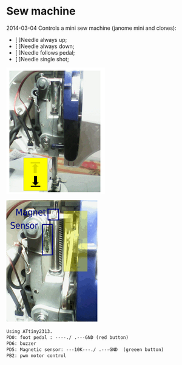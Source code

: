 Sew machine
===========

2014-03-04
Controls a mini sew machine (janome mini and clones): 
- [ ]Needle always up;
- [ ]Needle always down;
- [ ]Needle follows pedal;
- [ ]Needle single shot;


![screenShot upDown](docs/anim/upDown/up-down.gif)

![ScreenShot sequence](docs/anim/seq.gif)


```
Using ATtiny2313.
PD0: foot pedal : ----./ .---GND (red button)
PD6: buzzer
PD5: Magnetic sensor: ---10K---./ .---GND  (greeen button)
PB2: pwm motor control

```
